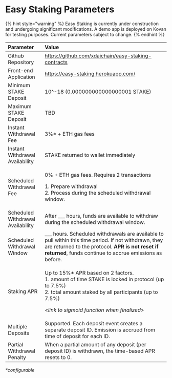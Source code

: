 # Easy Staking Parameters

{% hint style="warning" %}
Easy Staking is currently under construction and undergoing significant modifications. A demo app is deployed on Kovan for testing purposes. Current parameters subject to change.
{% endhint %}

<table>
  <thead>
    <tr>
      <th style="text-align:left">Parameter</th>
      <th style="text-align:left">Value</th>
    </tr>
  </thead>
  <tbody>
    <tr>
      <td style="text-align:left">Github Repository</td>
      <td style="text-align:left"><a href="https://github.com/xdaichain/easy-staking-contracts">https://github.com/xdaichain/easy-staking-contracts</a>
      </td>
    </tr>
    <tr>
      <td style="text-align:left">Front-end Application</td>
      <td style="text-align:left"><a href="https://easy-staking.herokuapp.com/">https://easy-staking.herokuapp.com/</a>
      </td>
    </tr>
    <tr>
      <td style="text-align:left">Minimum STAKE Deposit</td>
      <td style="text-align:left">10^-18 (0.000000000000000001 STAKE)</td>
    </tr>
    <tr>
      <td style="text-align:left">Maximum STAKE Deposit</td>
      <td style="text-align:left">TBD</td>
    </tr>
    <tr>
      <td style="text-align:left">Instant Withdrawal Fee</td>
      <td style="text-align:left">3%* + ETH gas fees</td>
    </tr>
    <tr>
      <td style="text-align:left">Instant Withdrawal Availability</td>
      <td style="text-align:left">STAKE returned to wallet immediately</td>
    </tr>
    <tr>
      <td style="text-align:left">Scheduled Withdrawal Fee</td>
      <td style="text-align:left">
        <p>0% + ETH gas fees. Requires 2 transactions</p>
        <p>1. Prepare withdrawal
          <br />2. Process during the scheduled withdrawal window.</p>
      </td>
    </tr>
    <tr>
      <td style="text-align:left">Scheduled Withdrawal Availability</td>
      <td style="text-align:left">After ___ hours, funds are available to withdraw during the scheduled
        withdrawal window.</td>
    </tr>
    <tr>
      <td style="text-align:left">Scheduled Withdrawal Window</td>
      <td style="text-align:left">___ hours. Scheduled withdrawals are available to pull within this time
        period. If not withdrawn, they are returned to the protocol. <b>APR is not reset if returned</b>,
        funds continue to accrue emissions as before.</td>
    </tr>
    <tr>
      <td style="text-align:left">Staking APR</td>
      <td style="text-align:left">
        <p>Up to 15%* APR based on 2 factors.
          <br />1. amount of time STAKE is locked in protocol (up to 7.5%)
          <br />2. total amount staked by all participants (up to 7.5%)</p>
        <p><em>&lt;link to sigmoid function when finalized&gt;</em>
        </p>
      </td>
    </tr>
    <tr>
      <td style="text-align:left">Multiple Deposits</td>
      <td style="text-align:left">Supported. Each deposit event creates a separate deposit ID. Emission
        is accrued from time of deposit for each ID.</td>
    </tr>
    <tr>
      <td style="text-align:left">Partial Withdrawal Penalty</td>
      <td style="text-align:left">When a partial amount of any deposit (per deposit ID) is withdrawn, the
        time-based APR resets to 0.</td>
    </tr>
  </tbody>
</table>

_\*configurable_

